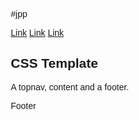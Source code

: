 #jpp
<!DOCTYPE html>
<html lang="en">
<head>
<title>CSS Template</title>
<meta charset="utf-8">
<meta name="viewport" content="width=device-width, initial-scale=1">
<style>
* {
    box-sizing: border-box;
    font-family: Arial, Helvetica, sans-serif;
}

body {
  margin: 0;
  font-family: Arial, Helvetica, sans-serif;
}

/* Style the top navigation bar */
.topnav {
    overflow: hidden;
    background-color: #333;
}

/* Style the topnav links */
.topnav a {
    float: left;
    display: block;
    color: #f2f2f2;
    text-align: center;
    padding: 14px 16px;
    text-decoration: none;
}

/* Change color on hover */
.topnav a:hover {
    background-color: #ddd;
    color: black;
}

/* Style the content */
.content {
    background-color: #ddd;
    padding: 10px;
    height: 200px; /* Should be removed. Only for demonstration */
}

/* Style the footer */
.footer {
    background-color: #f1f1f1;
    padding: 10px;
}
</style>
</head>
<body>

<div class="topnav">
  <a href="#">Link</a>
  <a href="#">Link</a>
  <a href="#">Link</a>
</div>

<div class="content">
  <h2>CSS Template</h2>
  <p>A topnav, content and a footer.</p>
</div>

<div class="footer">
  <p>Footer</p>
</div>

</body>
</html>
